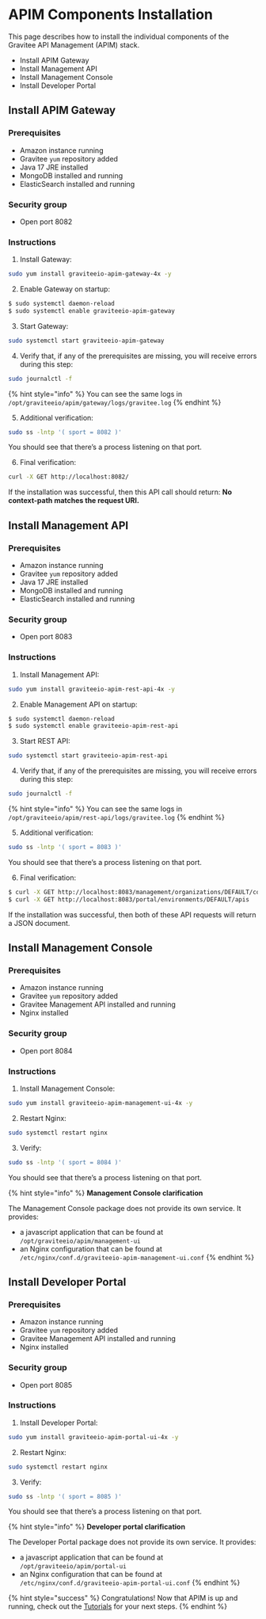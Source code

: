 # APIM Components Installation

This page describes how to install the individual components of the Gravitee API Management (APIM) stack.

* Install APIM Gateway
* Install Management API
* Install Management Console
* Install Developer Portal

## Install APIM Gateway

### Prerequisites

* Amazon instance running
* Gravitee `yum` repository added
* Java 17 JRE installed
* MongoDB installed and running
* ElasticSearch installed and running

### Security group

* Open port 8082

### Instructions

1. Install Gateway:

```sh
sudo yum install graviteeio-apim-gateway-4x -y
```

2. Enable Gateway on startup:

```sh
$ sudo systemctl daemon-reload
$ sudo systemctl enable graviteeio-apim-gateway
```

3. Start Gateway:

```sh
sudo systemctl start graviteeio-apim-gateway
```

4. Verify that, if any of the prerequisites are missing, you will receive errors during this step:

```sh
sudo journalctl -f
```

{% hint style="info" %}
You can see the same logs in `/opt/graviteeio/apim/gateway/logs/gravitee.log`
{% endhint %}

5. Additional verification:

```sh
sudo ss -lntp '( sport = 8082 )'
```

You should see that there’s a process listening on that port.

6. Final verification:

```sh
curl -X GET http://localhost:8082/
```

If the installation was successful, then this API call should return: **No context-path matches the request URI.**

## Install Management API

### Prerequisites

* Amazon instance running
* Gravitee `yum` repository added
* Java 17 JRE installed
* MongoDB installed and running
* ElasticSearch installed and running

### Security group

* Open port 8083

### Instructions

1. Install Management API:

```sh
sudo yum install graviteeio-apim-rest-api-4x -y
```

2. Enable Management API on startup:

```sh
$ sudo systemctl daemon-reload
$ sudo systemctl enable graviteeio-apim-rest-api
```

3. Start REST API:

```sh
sudo systemctl start graviteeio-apim-rest-api
```

4. Verify that, if any of the prerequisites are missing, you will receive errors during this step:

```sh
sudo journalctl -f
```

{% hint style="info" %}
You can see the same logs in `/opt/graviteeio/apim/rest-api/logs/gravitee.log`
{% endhint %}

5. Additional verification:

```sh
sudo ss -lntp '( sport = 8083 )'
```

You should see that there’s a process listening on that port.

6. Final verification:

```sh
$ curl -X GET http://localhost:8083/management/organizations/DEFAULT/console
$ curl -X GET http://localhost:8083/portal/environments/DEFAULT/apis
```

If the installation was successful, then both of these API requests will return a JSON document.

## Install Management Console

### Prerequisites

* Amazon instance running
* Gravitee `yum` repository added
* Gravitee Management API installed and running
* Nginx installed

### Security group

* Open port 8084

### Instructions

1. Install Management Console:

```sh
sudo yum install graviteeio-apim-management-ui-4x -y
```

2. Restart Nginx:

```sh
sudo systemctl restart nginx
```

3. Verify:

```sh
sudo ss -lntp '( sport = 8084 )'
```

You should see that there’s a process listening on that port.

{% hint style="info" %}
**Management Console clarification**

The Management Console package does not provide its own service. It provides:

* a javascript application that can be found at `/opt/graviteeio/apim/management-ui`
* an Nginx configuration that can be found at `/etc/nginx/conf.d/graviteeio-apim-management-ui.conf`
{% endhint %}

## Install Developer Portal

### Prerequisites

* Amazon instance running
* Gravitee `yum` repository added
* Gravitee Management API installed and running
* Nginx installed

### Security group

* Open port 8085

### Instructions

1. Install Developer Portal:

```sh
sudo yum install graviteeio-apim-portal-ui-4x -y
```

2. Restart Nginx:

```sh
sudo systemctl restart nginx
```

3. Verify:

```sh
sudo ss -lntp '( sport = 8085 )'
```

You should see that there’s a process listening on that port.

{% hint style="info" %}
**Developer portal clarification**

The Developer Portal package does not provide its own service. It provides:

* a javascript application that can be found at `/opt/graviteeio/apim/portal-ui`
* an Nginx configuration that can be found at `/etc/nginx/conf.d/graviteeio-apim-portal-ui.conf`
{% endhint %}

{% hint style="success" %}
Congratulations! Now that APIM is up and running, check out the [Tutorials](broken-reference) for your next steps.
{% endhint %}
